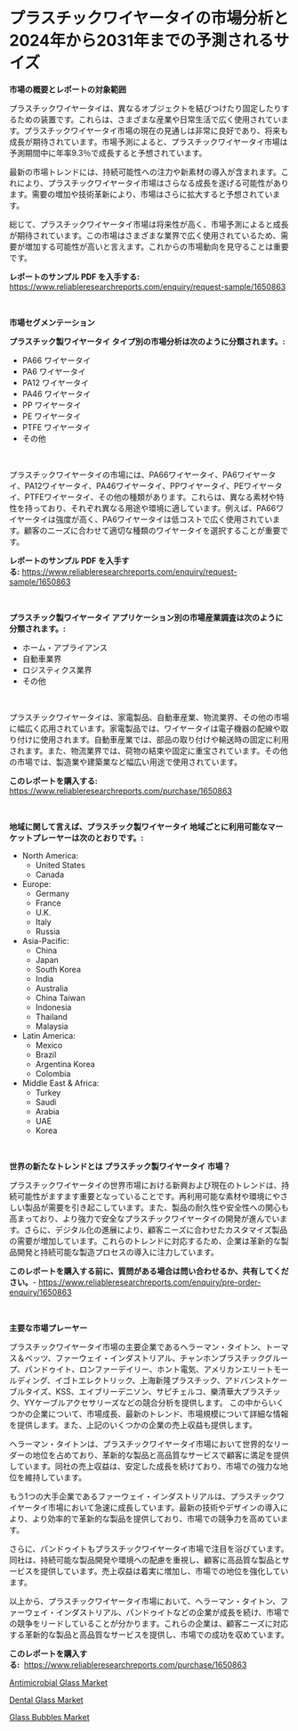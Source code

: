 <p><h1>プラスチックワイヤータイの市場分析と2024年から2031年までの予測されるサイズ</h1></p><p><strong>市場の概要とレポートの対象範囲</strong></p>
<p><p>プラスチックワイヤータイは、異なるオブジェクトを結びつけたり固定したりするための装置です。これらは、さまざまな産業や日常生活で広く使用されています。プラスチックワイヤータイ市場の現在の見通しは非常に良好であり、将来も成長が期待されています。市場予測によると、プラスチックワイヤータイ市場は予測期間中に年率9.3％で成長すると予想されています。</p><p>最新の市場トレンドには、持続可能性への注力や新素材の導入が含まれます。これにより、プラスチックワイヤータイ市場はさらなる成長を遂げる可能性があります。需要の増加や技術革新により、市場はさらに拡大すると予想されています。</p><p>総じて、プラスチックワイヤータイ市場は将来性が高く、市場予測によると成長が期待されています。この市場はさまざまな業界で広く使用されているため、需要が増加する可能性が高いと言えます。これからの市場動向を見守ることは重要です。</p></p>
<p><strong>レポートのサンプル PDF を入手する:</strong> <a href="https://www.reliableresearchreports.com/enquiry/request-sample/1650863">https://www.reliableresearchreports.com/enquiry/request-sample/1650863</a></p>
<p>&nbsp;</p>
<p><strong>市場セグメンテーション</strong></p>
<p><strong>プラスチック製ワイヤータイ タイプ別の市場分析は次のように分類されます。:</strong></p>
<p><ul><li>PA66 ワイヤータイ</li><li>PA6 ワイヤータイ</li><li>PA12 ワイヤータイ</li><li>PA46 ワイヤータイ</li><li>PP ワイヤータイ</li><li>PE ワイヤータイ</li><li>PTFE ワイヤータイ</li><li>その他</li></ul></p>
<p>&nbsp;</p>
<p><p>プラスチックワイヤータイの市場には、PA66ワイヤータイ、PA6ワイヤータイ、PA12ワイヤータイ、PA46ワイヤータイ、PPワイヤータイ、PEワイヤータイ、PTFEワイヤータイ、その他の種類があります。これらは、異なる素材や特性を持っており、それぞれ異なる用途や環境に適しています。例えば、PA66ワイヤータイは強度が高く、PA6ワイヤータイは低コストで広く使用されています。顧客のニーズに合わせて適切な種類のワイヤータイを選択することが重要です。</p></p>
<p><strong>レポートのサンプル PDF を入手する:</strong>&nbsp;<a href="https://www.reliableresearchreports.com/enquiry/request-sample/1650863">https://www.reliableresearchreports.com/enquiry/request-sample/1650863</a></p>
<p>&nbsp;</p>
<p><strong> プラスチック製ワイヤータイ アプリケーション別の市場産業調査は次のように分類されます。:</strong></p>
<p><ul><li>ホーム・アプライアンス</li><li>自動車業界</li><li>ロジスティクス業界</li><li>その他</li></ul></p>
<p>&nbsp;</p>
<p><p>プラスチックワイヤータイは、家電製品、自動車産業、物流業界、その他の市場に幅広く応用されています。家電製品では、ワイヤータイは電子機器の配線や取り付けに使用されます。自動車産業では、部品の取り付けや輸送時の固定に利用されます。また、物流業界では、荷物の結束や固定に重宝されています。その他の市場では、製造業や建築業など幅広い用途で使用されています。</p></p>
<p><strong>このレポートを購入する:</strong>&nbsp; <a href="https://www.reliableresearchreports.com/purchase/1650863">https://www.reliableresearchreports.com/purchase/1650863</a></p>
<p>&nbsp;</p>
<p><strong>地域に関して言えば、プラスチック製ワイヤータイ 地域ごとに利用可能なマーケットプレーヤーは次のとおりです。:</strong></p>
<p><ul>
    <li>
        North America:
        <ul>
            <li>United States</li>
            <li>Canada</li>
        </ul>
    </li>
    <li>
        Europe:
        <ul>
            <li>Germany</li>
            <li>France</li>
            <li>U.K.</li>
            <li>Italy</li>
            <li>Russia</li>
        </ul>
    </li>
    <li>
        Asia-Pacific:
        <ul>
            <li>China</li>
            <li>Japan</li>
            <li>South Korea</li>
            <li>India</li>
            <li>Australia</li>
            <li>China Taiwan</li>
            <li>Indonesia</li>
            <li>Thailand</li>
            <li>Malaysia</li>
        </ul>
    </li>
    <li>
        Latin America:
        <ul>
            <li>Mexico</li>
            <li>Brazil</li>
            <li>Argentina Korea</li>
            <li>Colombia</li>
        </ul>
    </li>
    <li>
        Middle East & Africa:
        <ul>
            <li>Turkey</li>
            <li>Saudi</li>
            <li>Arabia</li>
            <li>UAE</li>
            <li>Korea</li>
        </ul>
    </li>
    </ul></p>
<p>&nbsp;</p>
<p><strong>世界の新たなトレンドとは プラスチック製ワイヤータイ 市場？</strong></p>
<p><p>プラスチックワイヤータイの世界市場における新興および現在のトレンドは、持続可能性がますます重要となっていることです。再利用可能な素材や環境にやさしい製品が需要を引き起こしています。また、製品の耐久性や安全性への関心も高まっており、より強力で安全なプラスチックワイヤータイの開発が進んでいます。さらに、デジタル化の進展により、顧客ニーズに合わせたカスタマイズ製品の需要が増加しています。これらのトレンドに対応するため、企業は革新的な製品開発と持続可能な製造プロセスの導入に注力しています。</p></p>
<p><strong>このレポートを購入する前に、質問がある場合は問い合わせるか、共有してください。</strong>- <a href="https://www.reliableresearchreports.com/enquiry/pre-order-enquiry/1650863">https://www.reliableresearchreports.com/enquiry/pre-order-enquiry/1650863</a></p>
<p>&nbsp;</p>
<p><strong>主要な市場プレーヤー</strong></p>
<p><p>プラスチックワイヤータイ市場の主要企業であるヘラーマン・タイトン、トーマス＆ベッツ、ファーウェイ・インダストリアル、チャンホンプラスチックグループ、パンドゥイト、ロンファーデイリー、ホント電気、アメリカンエリートモールディング、イゴトエレクトリック、上海新隆プラスチック、アドバンストケーブルタイズ、KSS、エイブリーデニソン、サピチェルコ、樂清華大プラスチック、YYケーブルアクセサリーズなどの競合分析を提供します。  この中からいくつかの企業について、市場成長、最新のトレンド、市場規模について詳細な情報を提供します。また、上記のいくつかの企業の売上収益も提供します。</p><p>ヘラーマン・タイトンは、プラスチックワイヤータイ市場において世界的なリーダーの地位を占めており、革新的な製品と高品質なサービスで顧客に満足を提供しています。同社の売上収益は、安定した成長を続けており、市場での強力な地位を維持しています。</p><p>もう1つの大手企業であるファーウェイ・インダストリアルは、プラスチックワイヤータイ市場において急速に成長しています。最新の技術やデザインの導入により、より効率的で革新的な製品を提供しており、市場での競争力を高めています。</p><p>さらに、パンドゥイトもプラスチックワイヤータイ市場で注目を浴びています。同社は、持続可能な製品開発や環境への配慮を重視し、顧客に高品質な製品とサービスを提供しています。売上収益は着実に増加し、市場での地位を強化しています。</p><p>以上から、プラスチックワイヤータイ市場において、ヘラーマン・タイトン、ファーウェイ・インダストリアル、パンドゥイトなどの企業が成長を続け、市場での競争をリードしていることが分かります。これらの企業は、顧客ニーズに対応する革新的な製品と高品質なサービスを提供し、市場での成功を収めています。</p></p>
<p><strong>このレポートを購入する:</strong>&nbsp;&nbsp;<a href="https://www.reliableresearchreports.com/purchase/1650863">https://www.reliableresearchreports.com/purchase/1650863</a></p>
<p><p><a href="https://carnation-joke-41f.notion.site/Antimicrobial-Glass-Market-Size-Growth-Outlook-from-2024-to-2031-projecting-at-Market-s-Trends-Ana-ce293dede840448ab17cb30c15b82754">Antimicrobial Glass Market</a></p><p><a href="https://extreme-scabiosa-c81.notion.site/Dental-Glass-Market-Centers-on-Aspects-such-as-Market-Growth-Market-Share-Market-Opportunity-and--a6262a78b4234cdea2260fe0be9f2910">Dental Glass Market</a></p><p><a href="https://adventurous-uranium-ef9.notion.site/Glass-Bubbles-Market-Challenges-Opportunities-and-Growth-Drivers-and-Major-Market-Players-forecas-66511c10d730448199bfc290f799c92c">Glass Bubbles Market</a></p></p>